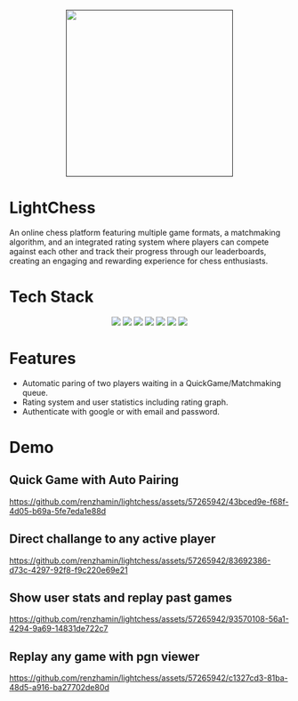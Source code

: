 <p align="center">
    <a href="" target="_blank"><img src="frontend/src/components/static/images/lightchess_logo_blue.png" height="300" width="300"></a>
</p>

# LightChess

An online chess platform featuring multiple game formats, a matchmaking algorithm, and an integrated rating system where players can compete against each
other and track their progress through our leaderboards, creating an engaging and rewarding experience for chess enthusiasts.

# Tech Stack

  <p align="center">
    <a href=""><img src="https://img.shields.io/badge/javascript-%23323330.svg?style=for-the-badge&logo=javascript&logoColor=%23F7DF1E"></a>
    <a href=""><img src="https://img.shields.io/badge/TypeScript-007ACC?style=for-the-badge&logo=typescript&logoColor=white"></a>
    <a href=""><img src="https://img.shields.io/badge/React-20232A?style=for-the-badge&logo=react&logoColor=61DAFB"></a>
    <a href=""><img src="https://img.shields.io/badge/Express.js-404D59?style=for-the-badge"></a>
    <a href=""><img src="https://img.shields.io/badge/postgres-%23316192.svg?style=for-the-badge&logo=postgresql&logoColor=white"></a>
    <a href=""><img src="https://img.shields.io/badge/Sequelize-52B0E7?style=for-the-badge&logo=Sequelize&logoColor=white"></a>
    <a href=""><img src="https://img.shields.io/badge/Socket.io-black?style=for-the-badge&logo=socket.io&badgeColor=010101"></a>
   </p>

# Features

-   Automatic paring of two players waiting in a QuickGame/Matchmaking queue.
-   Rating system and user statistics including rating graph.
-   Authenticate with google or with email and password.

# Demo

## Quick Game with Auto Pairing

https://github.com/renzhamin/lightchess/assets/57265942/43bced9e-f68f-4d05-b69a-5fe7eda1e88d

## Direct challange to any active player

https://github.com/renzhamin/lightchess/assets/57265942/83692386-d73c-4297-92f8-f9c220e69e21

## Show user stats and replay past games

https://github.com/renzhamin/lightchess/assets/57265942/93570108-56a1-4294-9a69-14831de722c7

## Replay any game with pgn viewer

https://github.com/renzhamin/lightchess/assets/57265942/c1327cd3-81ba-48d5-a916-ba27702de80d


